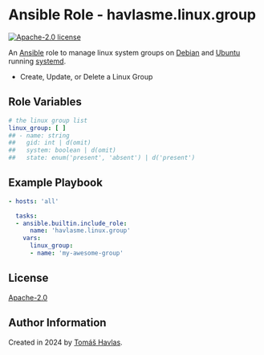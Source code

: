 Ansible Role - havlasme.linux.group
===================================

[![Apache-2.0 license][license-image]][license-link]

An [Ansible](https://www.ansible.com/) role to manage linux system groups on [Debian](https://www.debian.org/) and [Ubuntu](https://ubuntu.com/) running [systemd](https://systemd.io/).

- Create, Update, or Delete a Linux Group

Role Variables
--------------

```yaml
# the linux group list
linux_group: [ ]
## - name: string
##   gid: int | d(omit)
##   system: boolean | d(omit)
##   state: enum('present', 'absent') | d('present')
```

Example Playbook
----------------

```yaml
- hosts: 'all'

  tasks:
  - ansible.builtin.include_role:
      name: 'havlasme.linux.group'
    vars:
      linux_group:
      - name: 'my-awesome-group'
```

License
-------

[Apache-2.0][license-link]

Author Information
------------------

Created in 2024 by [Tomáš Havlas](https://havlas.me/).


[license-image]: https://img.shields.io/badge/license-Apache2.0-blue.svg?style=flat-square
[license-link]: ../../LICENSE
